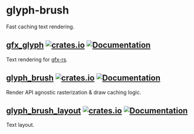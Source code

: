 # glyph-brush
Fast caching text rendering.

## [gfx_glyph](gfx-glyph) [![crates.io](https://img.shields.io/crates/v/gfx_glyph.svg)](https://crates.io/crates/gfx_glyph) [![Documentation](https://docs.rs/gfx_glyph/badge.svg)](https://docs.rs/gfx_glyph)
Text rendering for [gfx-rs](https://github.com/gfx-rs/gfx/tree/pre-ll).

## [glyph_brush](glyph_brush) [![crates.io](https://img.shields.io/crates/v/glyph_brush.svg)](https://crates.io/crates/glyph_brush) [![Documentation](https://docs.rs/glyph_brush/badge.svg)](https://docs.rs/glyph_brush)
Render API agnostic rasterization & draw caching logic.

## [glyph_brush_layout](glyph_brush_layout) [![crates.io](https://img.shields.io/crates/v/glyph_brush_layout.svg)](https://crates.io/crates/glyph_brush_layout) [![Documentation](https://docs.rs/glyph_brush_layout/badge.svg)](https://docs.rs/glyph_brush_layout)
Text layout.
